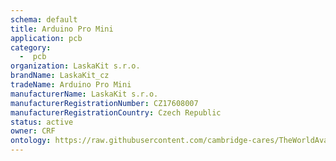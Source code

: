 ```yaml
---
schema: default
title: Arduino Pro Mini
application: pcb
category:
  -  pcb
organization: LaskaKit s.r.o.
brandName: LaskaKit_cz
tradeName: Arduino Pro Mini
manufacturerName: LaskaKit s.r.o.
manufacturerRegistrationNumber: CZ17608007
manufacturerRegistrationCountry: Czech Republic
status: active
owner: CRF
ontology: https://raw.githubusercontent.com/cambridge-cares/TheWorldAvatar/dev-composite-materials-ontology/JPS_Ontology/ontology/ontomatpassport/ontomatpassport.owl
---
```

